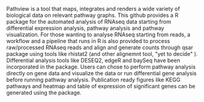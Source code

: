 Pathview is a tool that maps, integrates and renders a wide variety of biological data on relevant pathway graphs. This github provides a R package for the automated analysis of RNAseq data starting from differential expression analysis, pathway analysis and pathway visualization. For those wanting to analyse RNAseq starting from reads, a workflow and a pipeline that runs in R is also provided to process raw/processed RNAseq reads and align and generate counts through qsar package using tools like rhistat2 (and other alignemnt tool, "yet to decide" ). Differential analysis tools like DESEQ2, edgeR and baySeq have been incorporated in the package. Users can chose to perform pathway analysis directly on gene data and visualize the data or run differential gene analysis before running pathway analysis. Publication ready figures like KEGG pathways and heatmap and table of expression of significant genes can be generated using the package.
